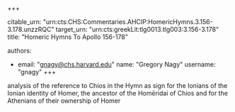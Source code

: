 +++


citable_urn: "urn:cts:CHS:Commentaries.AHCIP:HomericHymns.3.156-3.178.unzzRQC"
target_urn: "urn:cts:greekLit:tlg0013.tlg003:3.156-3.178"
title: "Homeric Hymns To Apollo 156-178"

authors:
- email: "gnagy@chs.harvard.edu"
  name: "Gregory Nagy"
  username: "gnagy"
+++

<p>analysis of the reference to Chios in the Hymn as sign for the Ionians of the Ionian identity of Homer, the ancestor of the Homēridai of Chios and for the Athenians of their ownership of Homer</p>